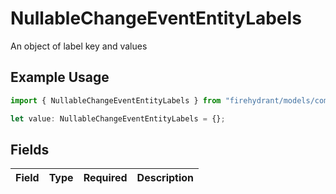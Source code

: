 # NullableChangeEventEntityLabels

An object of label key and values

## Example Usage

```typescript
import { NullableChangeEventEntityLabels } from "firehydrant/models/components";

let value: NullableChangeEventEntityLabels = {};
```

## Fields

| Field       | Type        | Required    | Description |
| ----------- | ----------- | ----------- | ----------- |